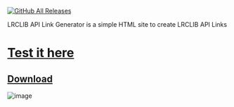 [![GitHub All Releases](https://img.shields.io/github/downloads/Marcerf/lrclib-api-link-generator/total)](https://github.com/Marcerf/lrclib-api-link-generator/releases)

LRCLIB API Link Generator is a simple HTML site to create LRCLIB API Links

# [Test it here](https://marcerf.github.io/lrclib-api-link-generator/LRCLIB%20API%20URL%20Generator.html)
## [Download](https://github.com/Marcerf/lrclib-api-link-generator/releases/)

![image](https://i.ibb.co/PGX3FQx7/grafik.png)
